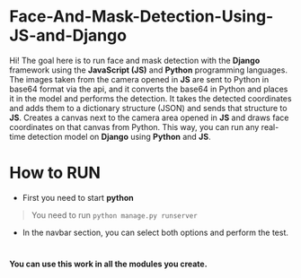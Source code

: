 # Face-And-Mask-Detection-Using-JS-and-Django

Hi! 
The goal here is to run face and mask detection with the **Django** framework using the **JavaScript (JS)** and **Python** programming languages. The images taken from the camera opened in **JS** are sent to Python in base64 format via the api, and it converts the base64 in Python and places it in the model and performs the detection. It takes the detected coordinates and adds them to a dictionary structure (JSON) and sends that structure to **JS**. Creates a canvas next to the camera area opened in **JS** and draws face coordinates on that canvas from Python. This way, you can run any real-time detection model on **Django** using **Python** and **JS**.


# How to RUN
* First you need to start **python**
> You need to run `python manage.py runserver`
* In the navbar section, you can select both options and perform the test.

#

**You can use this work in all the modules you create.**
